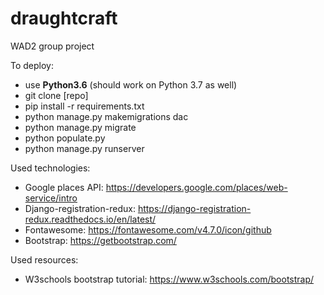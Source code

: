 # draughtcraft
WAD2 group project

To deploy:
* use **Python3.6** (should work on Python 3.7 as well)
* git clone [repo]
* pip install -r requirements.txt 
* python manage.py makemigrations dac
* python manage.py migrate
* python populate.py
* python manage.py runserver

Used technologies:
* Google places API: https://developers.google.com/places/web-service/intro 
* Django-registration-redux: https://django-registration-redux.readthedocs.io/en/latest/ 
* Fontawesome: https://fontawesome.com/v4.7.0/icon/github 
* Bootstrap: https://getbootstrap.com/ 

Used resources:
* W3schools bootstrap tutorial: https://www.w3schools.com/bootstrap/ 
